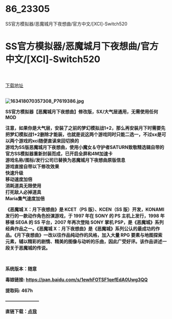 # 86_23305
SS官方模拟器/恶魔城月下夜想曲/官方中文/[XCI]-Switch520
# SS官方模拟器/恶魔城月下夜想曲/官方中文/[XCI]-Switch520
 <br/></br>
[下载地址](https://www.switch520.cc/article/23305 "下载地址")
<br/></br>

<p><strong><img title="163418070357308_P7619386.jpg" src="https://www.switch520.cc/muke_img/2021_10_14_3d5f537185e90.jpg" alt="163418070357308_P7619386.jpg">&nbsp;</strong></p>
<p><strong>SS官方模拟器【恶魔城月下夜想曲】修改版，SX/大气层通用，无需使用任何MOD</strong></p>
<p><strong>注意，如果你是大气层，安装了之前的梦幻模拟战1+2，那么再安装月下时需要先把梦幻模拟战1+2删除才能装，也就是说这两个游戏同时只能二选一，不过sx是可以两个游戏的xci随便直读来回切换的</strong><br>
<strong>游戏为SS版恶魔城月下夜想曲，使用小魔女＆守护者SATURN致敬精选辑自带的官方SS模拟器重新封装而成，已开启全屏和4M加速卡</strong><br>
<strong>游戏名称/图标/发行公司已替换为恶魔城月下夜想曲原版信息</strong><br>
<strong>游戏直接自带以下修改效果</strong><br>
<strong>快速升级</strong><br>
<strong>移动速度加倍</strong><br>
<strong>消耗道具无限使用</strong><br>
<strong>打死敌人必掉道具</strong><br>
<strong>Maria集气速度加倍</strong></p>
<p><strong>《恶魔城 X：月下夜想曲》是 KCET（PS 版）、KCEN（SS 版）开发，KONAMI 发行的一款动作角色扮演游戏，于 1997 年在 SONY 的 PS 主机上发行，1998 年移植 SEGA 的 SS 平台，2007 年再次登陆 SONY 掌机 PSP，是《恶魔城》系列经典作品之一。《恶魔城 X：月下夜想曲》是《恶魔城》系列公认的最成功的作品。《月下夜想曲》一改以往作品纯动作的风格，加入大量 RPG 要素与地图探索元素，辅以精彩的剧情、精美的图像与动听的乐曲，因此广受好评。该作品讲述一段关于恶魔城的传说。</strong></p>
<p>&nbsp;</p>
<p><strong>系统版本：随意</strong></p>
<p><strong>毒娘链接: <a href="https://pan.baidu.com/s/1ewhFOTSF1qefEdA0Uwg3QQ">https://pan.baidu.com/s/1ewhFOTSF1qefEdA0Uwg3QQ </a></strong></p>
<p><strong>提取码: 467h</strong></p>
<p><strong>———————–</strong></p>
<p><strong>直链下载：<a href="https://ziyuan3.free520.net/kaifa3/1youxi/恶魔城月下夜想曲/DraculaX.xci">点我</a></strong></p>
